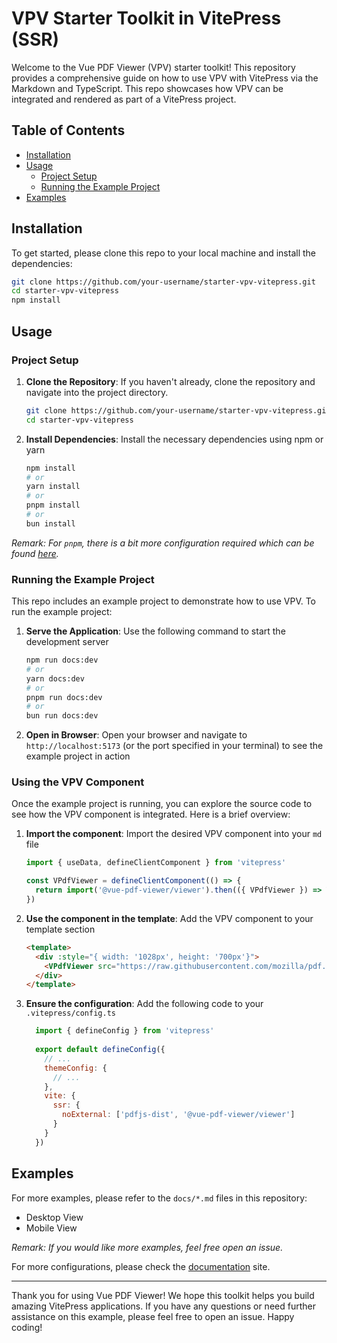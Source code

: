 # VPV Starter Toolkit in VitePress (SSR)

Welcome to the Vue PDF Viewer (VPV) starter toolkit! This repository provides a comprehensive guide on how to use VPV with VitePress via the Markdown and TypeScript. This repo showcases how VPV can be integrated and rendered as part of a VitePress project.

## Table of Contents
- [Installation](#installation)
- [Usage](#usage)
  - [Project Setup](#project-setup)
  - [Running the Example Project](#running-the-example-project)
- [Examples](#examples)

## Installation

To get started, please clone this repo to your local machine and install the dependencies:

```bash
git clone https://github.com/your-username/starter-vpv-vitepress.git
cd starter-vpv-vitepress
npm install
```

## Usage

### Project Setup

1. **Clone the Repository**: If you haven't already, clone the repository and navigate into the project directory.

    ```bash
    git clone https://github.com/your-username/starter-vpv-vitepress.git
    cd starter-vpv-vitepress
    ```

2. **Install Dependencies**: Install the necessary dependencies using npm or yarn

    ```bash
    npm install
    # or
    yarn install
    # or
    pnpm install
    # or
    bun install
    ```

_Remark: For `pnpm`, there is a bit more configuration required which can be found [here](https://docs.vue-pdf-viewer.dev/troubleshooting.html#_3-resolving-peer-dependency-version-mismatch-with-pnpm)._

### Running the Example Project

This repo includes an example project to demonstrate how to use VPV. To run the example project:

1. **Serve the Application**: Use the following command to start the development server

    ```bash
    npm run docs:dev
    # or
    yarn docs:dev
    # or
    pnpm run docs:dev
    # or
    bun run docs:dev
    ```

2. **Open in Browser**: Open your browser and navigate to `http://localhost:5173` (or the port specified in your terminal) to see the example project in action

### Using the VPV Component

Once the example project is running, you can explore the source code to see how the VPV component is integrated. Here is a brief overview:

1. **Import the component**: Import the desired VPV component into your `md` file

    ```js
    import { useData, defineClientComponent } from 'vitepress'

    const VPdfViewer = defineClientComponent(() => {
      return import('@vue-pdf-viewer/viewer').then(({ VPdfViewer }) => VPdfViewer)
    })
    ```

2. **Use the component in the template**: Add the VPV component to your template section

    ```html
    <template>
      <div :style="{ width: '1028px', height: '700px'}">
        <VPdfViewer src="https://raw.githubusercontent.com/mozilla/pdf.js/ba2edeae/web/compressed.tracemonkey-pldi-09.pdf" />
      </div>
    </template>
    ```

3. **Ensure the configuration**: Add the following code to your `.vitepress/config.ts`

    ```js
      import { defineConfig } from 'vitepress'
      
      export default defineConfig({
        // ...
        themeConfig: {
          // ...
        },
        vite: {
          ssr: {
            noExternal: ['pdfjs-dist', '@vue-pdf-viewer/viewer']
          }
        }
      })
    ```

## Examples

For more examples, please refer to the `docs/*.md` files in this repository:
 - Desktop View
 - Mobile View

_Remark: If you would like more examples, feel free open an issue._

For more configurations, please check the [documentation](https://docs.vue-pdf-viewer.dev) site.

---

Thank you for using Vue PDF Viewer! We hope this toolkit helps you build amazing VitePress applications. If you have any questions or need further assistance on this example, please feel free to open an issue. Happy coding!
